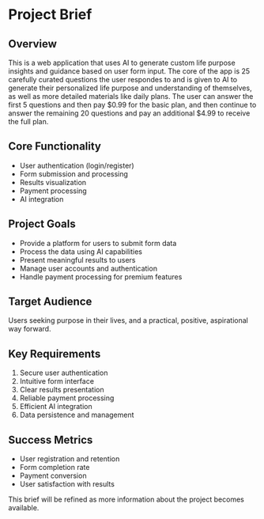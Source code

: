 # Project Brief

## Overview
This is a web application that uses AI to generate custom life purpose insights and guidance based on user form input.
The core of the app is 25 carefully curated questions the user respondes to and is given to AI to generate their personalized
life purpose and understanding of themselves, as well as more detailed materials like daily plans. The user can answer the 
first 5 questions and then pay $0.99 for the basic plan, and then continue to answer the remaining 20 questions and pay an
additional $4.99 to receive the full plan.

## Core Functionality
- User authentication (login/register)
- Form submission and processing
- Results visualization
- Payment processing
- AI integration

## Project Goals
- Provide a platform for users to submit form data
- Process the data using AI capabilities
- Present meaningful results to users
- Manage user accounts and authentication
- Handle payment processing for premium features

## Target Audience
Users seeking purpose in their lives, and a practical, positive, aspirational way forward.

## Key Requirements
1. Secure user authentication
2. Intuitive form interface
3. Clear results presentation
4. Reliable payment processing
5. Efficient AI integration
6. Data persistence and management

## Success Metrics
- User registration and retention
- Form completion rate
- Payment conversion
- User satisfaction with results

This brief will be refined as more information about the project becomes available.
